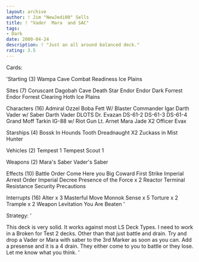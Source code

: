 ```yaml
---
layout: archive
author: ! Jim "NewJedi00" Sells
title: ! "Vader  Mara  and SAC"
tags:
- Dark
date: 2000-04-24
description: ! "Just an all around balanced deck."
rating: 3.5
---
```

Cards: 

'Starting (3)
Wampa Cave
Combat Readiness
Ice Plains

Sites (7)
Coruscant
Dagobah Cave
Death Star
Endor
Endor Dark Forrest
Endor Forrest Clearing
Hoth Ice Plains

Characters (16)
Admiral Ozzel
Boba Fett W/ Blaster
Commander Igar
Darth Vader w/ Saber
Darth Vader
DLOTS
Dr. Evazan
DS-61-2
DS-61-3
DS-61-4
Grand Moff Tarkin
IG-88 w/ Riot Gun
Lt. Arnet
Mara Jade X2
Officer Evax

Starships (4)
Bossk In Hounds Tooth
Dreadnaught X2
Zuckass in Mist Hunter

Vehicles (2)
Tempest 1
Tempest Scout 1

Weapons (2)
Mara's Saber
Vader's Saber

Effects (10)
Battle Order
Come Here you Big Coward
First Strike
Imperial Arrest Order
Imperial Decree
Presence of the Force x 2
Reactor Terminal
Resistance
Security Precautions

Interrupts (16)
Alter x 3
Masterful Move
Monnok
Sense x 5
Torture x 2
Trample x 2
Weapon Levitation
You Are Beaten '

Strategy: '

This deck is very solid. It works against most LS Deck Types. I need to work in a Broken for Test 2 decks. Other than that just battle and drain. Try and drop a Vader or Mara with saber to the 3rd Marker as soon as you can. Add a presense and it is a 4 drain. They either come to you to battle or they lose.
Let me know what you think. '